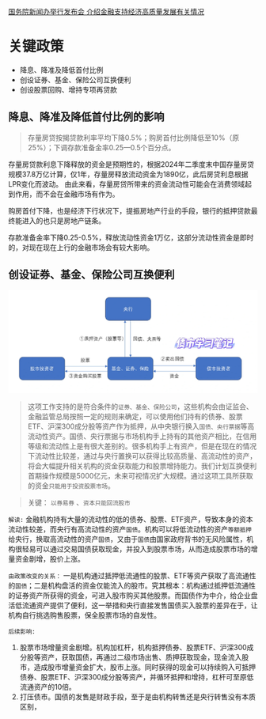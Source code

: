 [国务院新闻办举行发布会 介绍金融支持经济高质量发展有关情况](https://www.gov.cn/lianbo/fabu/202409/content_6976186.htm)

# 关键政策

* 降息、降准及降低首付比例
* 创设证券、基金、保险公司互换便利
* 创设股票回购、增持专项再贷款

## 降息、降准及降低首付比例的影响

> 存量房贷按揭贷款利率平均下降0.5%；购房首付比例降低至10%（原25%）；下调存款准备金率0.25—0.5个百分点。

存量房贷款利息下降释放的资金是预期性的，根据2024年二季度末中国存量房贷规模37.8万亿计算，仅1年，存量房释放流动资金为1890亿，此后房贷利息根据LPR变化而波动。
由此来看，存量房贷所带来的资金流动性可能会在消费领域起到作用，而不会在金融市场有作为。  

购房首付下降，也是经济下行状况下，提振房地产行业的手段，银行的抵押贷款最终能进入的也只是房地产链条。  

存款准备金率下降0.25-0.5%，释放流动性资金1万亿，这部分流动性资金是即时的，对现在现在上行的金融市场会有较大影响。

## 创设证券、基金、保险公司互换便利 

![picture_1](https://github.com/Oreo-Gss/Mind-open/blob/main/pictures/%E5%A4%AE%E8%A1%8C%E4%BA%92%E6%8D%A2%E4%BE%BF%E5%88%A9%E4%B8%BA%E4%BB%80%E4%B9%88%E4%B8%8D%E5%BD%B1%E5%93%8D%E5%9F%BA%E7%A1%80%E8%B4%A7%E5%B8%81.jpg)

> 这项工作支持的是符合条件的`证券、基金、保险公司`，这些机构会由证监会、金融监管总局按照一定的规则来确定，可以使用他们持有的债券、股票ETF、沪深300成分股等资产作为抵押，从中央银行换入`国债、央行票据`等高流动性资产。国债、央行票据与市场机构手上持有的其他资产相比，在信用等级和流动性上是有很大差别的。很多机构手上有资产，但是在现在的情况下流动性比较差，通过与央行置换可以获得比较高质量、高流动性的资产，将会大幅提升相关机构的资金获取能力和股票增持能力。我们计划互换便利首期操作规模是5000亿元，未来可视情况扩大规模。通过这项工具所获取的资金`只能用于投资股票市场`。

> 关键： `以券易券` 、`资本只能回流股市`
> 
`解读:` 金融机构持有大量的流动性的低的债券、股票、ETF资产，导致本身的资本流动性较差，而央行有高流动性的资产`国债`。机构可以将低流动性的资产`等额抵押`给央行，换取高流动性的资产`国债`，又由于`国债`由国家政府背书的无风险属性，机构很轻易可以通过交易国债获取现金，并投入到股票市场，从而造成股票市场的增量资金剧增，股价上涨。  

`由政策改变的关系：` 一是机构通过抵押低流通性的股票、ETF等资产获取了高流通性的`国债`；二是机构盘活的资金仅能流入的股市。究其根本：机构通过抵押低流通性的证券资产所获得的资金，可进入股市购买其他股票。而国债作为中介，给企业盘活低流通资产提供了便利，这一举措和央行直接发售国债买入股票的差异在于，让机构自行挑选购售股票，保全股票市场的自发性。  

`后续影响:`  
1. 股票市场增量资金剧增。机构加杠杆，机构抵押债券、股票ETF、沪深300成分股等资产，获取国债，再通过二级市场出售、质押获取现金，现金流入股市，造成股市增量资金扩大，股市上涨。同时获得的现金可以持续购入可抵押债券、股票ETF、沪深300成分股等资产，并循环抵押和增持，杠杆可至原低流通资产的10倍。
2. 打压债市。国债的发售是财政手段，至于是由机构转售还是央行转售没有本质区别，


